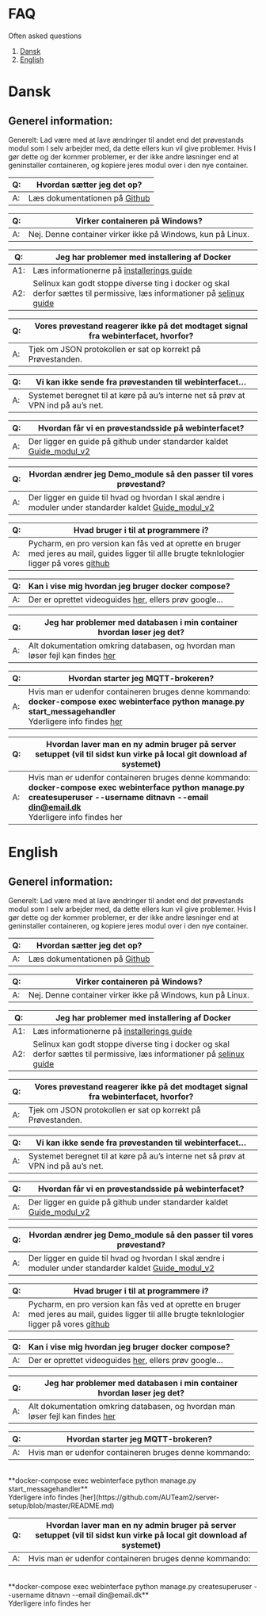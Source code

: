 # FAQ
Often asked questions

1. [Dansk](#Dansk)
2. [English](#English)

# Dansk <a name="Dansk"></a>

## Generel information:
Generelt: Lad være med at lave ændringer til andet end det prøvestands modul som I selv arbejder med, da dette ellers kun vil give problemer. Hvis I gør dette og der kommer problemer, er der ikke andre løsninger end at geninstaller containeren, og kopiere jeres modul over i den nye container.

Q:|Hvordan sætter jeg det op?
---------|---------
A:|Læs dokumentationen på [Github](https://github.com/AUTeam2/standards/blob/master/Guide_modul_v2.pdf)


Q:|Virker containeren på Windows? 
---------|---------
A:|Nej. Denne container virker ikke på Windows, kun på Linux.


Q:|Jeg har problemer med installering af Docker 
---------|---------
A1:|Læs informationerne på [installerings guide](https://docs.docker.com/engine/install/)
A2:|Selinux kan godt stoppe diverse ting i docker og skal derfor sættes til permissive, læs informationer på [selinux guide]((https://www.thegeekdiary.com/what-are-selinux-modes-and-how-to-set-them/))


Q:|Vores prøvestand reagerer ikke på det modtaget signal fra webinterfacet, hvorfor?
---------|---------
A:|Tjek om JSON protokollen er sat op korrekt på Prøvestanden.


Q:|Vi kan ikke sende fra prøvestanden til webinterfacet…
---------|---------
A:|Systemet beregnet til at køre på au’s interne net så prøv at VPN ind på au’s net.


Q:|Hvordan får vi en prøvestandsside på webinterfacet?
---------|---------
A:|Der ligger en guide på github under standarder kaldet [Guide_modul_v2](https://github.com/AUTeam2/standards/blob/master/Guide_modul_v2.pdf)


Q:|Hvordan ændrer jeg Demo_module så den passer til vores prøvestand?
---------|---------
A:|Der ligger en guide til hvad og hvordan I skal ændre i moduler under standarder kaldet [Guide_modul_v2](https://github.com/AUTeam2/standards/blob/master/Guide_modul_v2.pdf)


Q:|Hvad bruger i til at programmere i?
---------|---------
A:|Pycharm, en pro version kan fås ved at oprette en bruger med jeres au mail, guides ligger til allle brugte teknlologier ligger på vores [github](https://github.com/AUTeam2/Guides-and-Tutorials)


Q:|Kan i vise mig hvordan jeg bruger docker compose?
---------|---------
A:|Der er oprettet videoguides [her](https://github.com/AUTeam2/standards/blob/master/Videoguides.md), ellers prøv google...


Q:|Jeg har problemer med databasen i min container hvordan løser jeg det?
---------|---------
A:|Alt dokumentation omkring databasen, og hvordan man løser fejl kan findes [her](https://github.com/AUTeam2/standards/blob/master/db-migrations.md)


Q:|Hvordan starter jeg MQTT-brokeren?
---------|---------
A:|Hvis man er udenfor containeren bruges denne kommando:<br>**docker-compose exec webinterface python manage.py start_messagehandler**<br>Yderligere info findes [her](https://github.com/AUTeam2/server-setup/blob/master/README.md)


Q:|Hvordan laver man en ny admin bruger på server setuppet (vil til sidst kun virke på local git download af systemet)
---------|---------
A:|Hvis man er udenfor containeren bruges denne kommando:<br>**docker-compose exec webinterface python manage.py createsuperuser --username   ditnavn --email din@email.dk**<br>Yderligere info findes her

# English <a name="English"></a>
## Generel information:
Generelt: Lad være med at lave ændringer til andet end det prøvestands modul som I selv arbejder med, da dette ellers kun vil give problemer. Hvis I gør dette og der kommer problemer, er der ikke andre løsninger end at geninstaller containeren, og kopiere jeres modul over i den nye container.

Q:|Hvordan sætter jeg det op?
---------|---------
A:|Læs dokumentationen på [Github](https://github.com/AUTeam2/standards/blob/master/Guide_modul_v2.pdf)

Q:|Virker containeren på Windows? 
---------|---------
A:|Nej. Denne container virker ikke på Windows, kun på Linux.

Q:|Jeg har problemer med installering af Docker 
---------|---------
A1:|Læs informationerne på [installerings guide](https://docs.docker.com/engine/install/)
A2:|Selinux kan godt stoppe diverse ting i docker og skal derfor sættes til permissive, læs informationer på [selinux guide]((https://www.thegeekdiary.com/what-are-selinux-modes-and-how-to-set-them/))

Q:|Vores prøvestand reagerer ikke på det modtaget signal fra webinterfacet, hvorfor?
---------|---------
A:|Tjek om JSON protokollen er sat op korrekt på Prøvestanden.

Q:|Vi kan ikke sende fra prøvestanden til webinterfacet…
---------|---------
A:|Systemet beregnet til at køre på au’s interne net så prøv at VPN ind på au’s net.

Q:|Hvordan får vi en prøvestandsside på webinterfacet?
---------|---------
A:|Der ligger en guide på github under standarder kaldet [Guide_modul_v2](https://github.com/AUTeam2/standards/blob/master/Guide_modul_v2.pdf)

Q:|Hvordan ændrer jeg Demo_module så den passer til vores prøvestand?
---------|---------
A:|Der ligger en guide til hvad og hvordan I skal ændre i moduler under standarder kaldet [Guide_modul_v2](https://github.com/AUTeam2/standards/blob/master/Guide_modul_v2.pdf)

Q:|Hvad bruger i til at programmere i?
---------|---------
A:|Pycharm, en pro version kan fås ved at oprette en bruger med jeres au mail, guides ligger til allle brugte teknlologier ligger på vores [github](https://github.com/AUTeam2/Guides-and-Tutorials)

Q:|Kan i vise mig hvordan jeg bruger docker compose?
---------|---------
A:|Der er oprettet videoguides [her](https://github.com/AUTeam2/standards/blob/master/Videoguides.md), ellers prøv google...

Q:|Jeg har problemer med databasen i min container hvordan løser jeg det?
---------|---------
A:|Alt dokumentation omkring databasen, og hvordan man løser fejl kan findes [her](https://github.com/AUTeam2/standards/blob/master/db-migrations.md)

Q:|Hvordan starter jeg MQTT-brokeren?
---------|---------
A:|Hvis man er udenfor containeren bruges denne kommando:
<br>
**docker-compose exec webinterface python manage.py start_messagehandler**
<br>
Yderligere info findes [her](https://github.com/AUTeam2/server-setup/blob/master/README.md)


Q:|Hvordan laver man en ny admin bruger på server setuppet (vil til sidst kun virke på local git download af systemet)
---------|---------
A:|Hvis man er udenfor containeren bruges denne kommando: 
<br>
**docker-compose exec webinterface python manage.py createsuperuser --username   ditnavn --email din@email.dk**
<br>
Yderligere info findes her
